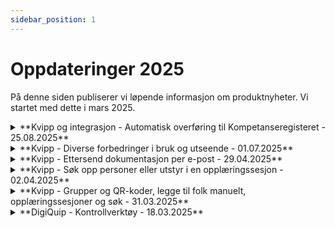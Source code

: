 ```yaml
---
sidebar_position: 1
---
```

# Oppdateringer 2025

På denne siden publiserer vi løpende informasjon om produktnyheter. Vi startet med dette i mars 2025.

<div className="with-accordions">
  
  <details>
    <summary>**Kvipp og integrasjon - Automatisk overføring til Kompetanseregisteret - 25.08.2025**</summary>
    <div>
      <div><strong>Automatisk overføring av utstyrsspesifikk opplæring</strong></div>
      <div>Når en person med rollen «instruktør» gir praktisk utstyrsspesifikk opplæring til noen av dine ansatte, lastes resultatet automatisk opp i Kompetanseregisteret. Dette inkluderer både intern opplæring og opplæring mottatt av utleiere, produsenter og andre som bruker Kvipp OG har registrerte instruktører.</div>
      <br/>
      <div><strong>Hvorfor integrasjon?</strong></div>
      <ul>
        <li><strong>Slipper manuell registrering</strong></li>
        <li><strong>Løpende dokumentasjon av utstyrsspesifikk opplæring</strong></li>
        <li><strong>Synlig i HMS-reg via Kompetanseregisteret</strong></li>
      </ul>
      <br/>
      <div><strong>Komplett løsning</strong></div>
      <div>Integrasjonen håndterer automatisk både norske og utenlandske arbeidstakere, inkluderer opplæringsbevis (PDF) og utstyrsinformasjon (merke og modell).</div>
      <br/>
             <div><strong>Kontakt oss for å aktivere integrasjonen</strong></div>
       <div>Ring oss på <strong>69 83 85 00</strong> eller send e-post til <strong>support@digiquip.no</strong> for å aktivere integrasjonen eller om du har flere spørsmål.</div>
     </div>
   </details>

  <details>
    <summary>**Kvipp - Diverse forbedringer i bruk og utseende - 01.07.2025**</summary>
    <div>
      <div>I juni har vi gjort en masse små forbedringer i look and feel. Her er noen eksempler.</div>
      <br/>
      <ul>
        <li>Mer presis tekst for opplasting av tidligere utstyrsspesifikk opplæring</li>
        <li>Forbedret hvordan Kvipp tolker ID-kort. For HMS-kort kan du for eksempel både skanne QR-koden og ta bilde av navnet ditt bak på kortet</li>
        <li>Tabellforbedringer i Kvipp Bedrift</li>
        <li>Standardisering av design og designguide</li>
        <li>Hente opp opplæringsbevis fra grupper</li>
      </ul>
      <br/>
      <div>PS: I tillegg har vi jobbet med en nyhet som kommer til å gjøre opplæring mye enklere! Mer informasjon kommer etter sommerferien! 👍</div>
    </div>
  </details>
  
  <details>
    <summary>**Kvipp - Ettersend dokumentasjon per e-post - 29.04.2025**</summary>
    <div>
      <div><strong>E-post</strong></div>
      <div>Når personer med rollen "instruktør" har gitt opplæring havner disse sesjonene i "opplæringssesjoner". Vi har lagt til en funksjon for å sende dokumentet (PDF) per e-post. Velg personene du ønsker å sende dokumentasjon på vegne av og legg til ønsket mottaker</div>
      <br/>
    </div>
  </details>

  <details>
    <summary>**Kvipp - Søk opp personer eller utstyr i en opplæringssesjon - 02.04.2025**</summary>
    <div>
      <div><strong>Søk i opplæringssesjoner</strong></div>
      <div>Når personer med rollen "instruktør" har gitt opplæring havner disse sesjonene i "opplæringssesjoner". Vi har lagt til muligheten for å søke på utstyr og person for å gjøre det enklere å finne frem i etterkant. Dette er særlig aktuelt for opplæringssesjoner med eksterne deltakere, f.eks. når en maskinleverandør gir opplæring til en kunde</div>
      <br/>
    </div>
  </details>

  <details>
    <summary>**Kvipp - Grupper og QR-koder, legge til folk manuelt, opplæringssesjoner og søk - 31.03.2025**</summary>
    <div>
      <div><strong>QR-kode for grupper</strong></div>
      <div>Generer og print ut en QR-kode som gjelder flere utstyr og personer lagt til ei gruppe. Gå til grupper og velg "KVIPP ID". Denne QR-koden kan du printe og henge opp, og når noen skanner den får personen opp alt utstyr i gruppa. Når du gir opplæring kan du også bruke QR-koden til å legge til samtlige personer fra gruppa.</div>
      <br/>
      <div><strong>Legge til personer manuelt til Kvipp Bedrift</strong></div>
      <div>Flere har etterspurt muligheten for å legge til folk manuelt i Kvipp Bedrift. Vi har lagt til en funksjon der du kan søke opp på fornavn, etternavn og fødselsdato - se "+" knappen på siden med personer. Viktig: Personen må ha identifisert seg via kvipp.it først for å dukke opp i søket. På den måten er det mer kontroll på at riktige personer legges til.</div>
      <br/>
      <div><strong>Søke på deltakere og utstyrstyper i opplæringssesjoner</strong></div>
      <div>Med rollen "instruktør" havner alle opplæringssesjonene i en oversikt. Oversikten inkluderer alle personer som instruktøren har gitt opplæring til - både interne og eksterne. For å hente frem hvem som har fått opplæring kan du søke på deltakernavn og utstyrstype.</div>
    </div>
  </details>

  <details>
    <summary>**DigiQuip - Kontrollverktøy - 18.03.2025**</summary>
    <div>
      <div><strong>Lås opp-funksjon</strong></div>
      <div>Administratorer og opprinnelig kontrollør kan nå låse opp ferdigstilte kontroller.</div>

      <div><strong>Lagre og lukk-funksjon</strong></div>
      <div>Inspeksjoner som ikke fullføres lagres som utkast.</div>
      <div>Utkast har status «Ikke kontrollert» og vises ikke i QR-kode landingsside før ferdigstilt.</div>

      <div><strong>Forhåndsutfylling av "OK" i sjekklister</strong></div>
      <div>Ny bryterfunksjon lar brukere aktivere eller deaktivere forhåndsutfylling av "OK" i sjekklister. </div>
      <div> Dette gir bedre kontroll dersom en inspeksjon ikke fullføres med én gang, men skal jobbes videre med senere. Mer info finner du 
[her](/docs/DigiQuip/checklists#sjekkliste-for-sakkyndig-kontroll) 
.</div>

      <div><strong>Henting av dokumenter fra BraReg</strong></div>
      <div>Vi henter alle dokumenter knyttet til objektet og produksjonsåret direkte fra BraReg.</div>

      <div><strong>Feilrettinger</strong></div>
      <div>Riktig status i DigiQuip når utstyr settes til «Ikke godkjent» med 2'er-feil.</div>
      <div>Fikset tilkoblingsfeil mellom enkelte utstyr og BraReg.</div>
      <div>Rettet feil i synkronisering av kontroller fra BraReg med eksisterende kobling.</div>
     <div><strong>For mer info ler [her](/docs/DigiQuip/inspections)</strong></div>
    </div>
  </details>
</div>